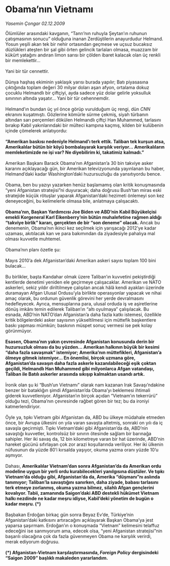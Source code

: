 # Obama’nın Vietnamı

*Yasemin Çongar 02.12.2009*

<div class="taraf_structure_2col_1zq">
<div class="margen_n">



 <p>Ölümlüler arasındaki kavganın, “Tanrı’nın ruhuyla Şeytan’ın ruhunun çatışmasının sonucu” olduğuna inanan Zerdüştilerin anayurdudur Helmand. Yosun yeşili akan tek bir nehir ortasından geçmese ve uçsuz bucaksız düzlükleri ateşten bir şal gibi örten gelincik tarlaları olmasa, muazzam bir kükürt yatağını andıran limon sarısı bir çölden ibaret kalacak olan üç renkli bir memlekettir... <br/><br/>Yani bir tür cennettir. <br/><br/>Dünya haşhaş ekiminin yaklaşık yarısı burada yapılır; Batı piyasasına çıktığında toplam değeri 30 milyar doları aşan afyon, ortalama dokuz çocuklu Helmandlı bir çiftçiyi, ayda sadece yüz dolar gelirle yoksulluk sınırının altında yaşatır... Yani bir tür cehennemdir. <br/><br/>Helmand’ın bundan üç yıl önce görüp vurulduğum üç rengi, dün <i>CNN</i> ekranını kuşatmıştı. Gözlerine kömürle sürme çekmiş, siyah türbanın altından sarı perçemleri dökülen Helmandlı çiftçi Han Muhammed, tarlasını bırakıp Kabil yakınlarındaki bir mülteci kampına kaçmış, kilden bir kulübenin içinde çömelerek anlatıyordu:<b> <br/><br/>“Amerikan baskısı nedeniyle Helmand’ı terk ettik. Taliban tek kurşun atsa, Amerikalılar bütün bir köyü bombalayarak karşılık veriyor... Amerikalıların memleketimizde ne işi var? Ne diyebilirim ki, takatimiz kalmadı.”</b> <br/><br/>Amerikan Başkanı Barack Obama’nın Afganistan’a 30 bin takviye asker kararını açıklayacağı gün, bir Amerikan televizyonunda yayınlanan bu haber, Helmand’daki kadar Washington’daki huzursuzluğu da yansıtıyordu bence. <br/><br/>Obama, ben bu yazıyı yazarken henüz başlamamış olan kritik konuşmasında “yeni Afganistan stratejisi”ni duyuracak; daha doğrusu Bush’tan miras eski stratejide küçük rötuşlar yaparak Afganistan’daki hezimeti önlemeyi son kez deneyeceğini, bu kelimelerle olmasa bile, anlatmaya çalışacaktı.<b> <br/><br/>Obama’nın, Başkan Yardımcısı Joe Biden ve ABD’nin Kabil Büyükelçisi emekli Korgeneral Karl Eikenberry’nin bütün muhalefetine rağmen aldığı “takviye birlik” kararı, gerçekten de bir “son deneme” olacak.</b> Ancak bu denemenin, Obama’nın ikinci kez seçilmek için yarışacağı 2012’ye kadar uzaması, akıtılacak kan ve para bakımından da ziyadesiyle pahalıya mal olması kuvvetle muhtemel. <br/><br/>Obama’nın planı özetle şu: <br/><br/>Mayıs 2010’a dek Afganistan’daki Amerikan askeri sayısı toplam 100 bini bulacak... <br/><br/>Bu birlikler, başta Kandahar olmak üzere Taliban’ın kuvvetini pekiştirdiği kentlerde denetimi yeniden ele geçirmeye çalışacaklar. Amerikan ve NATO askerleri, sekiz yıldır diriltilmeye çalışılan ancak hâlâ kendi ayakları üzerinde duramayan Afgan Ulusal Ordusu’yla birlikte operasyonlar yapacak ve nihai amaç olarak, bu ordunun güvenlik görevini her yerde devralmasını hedefleyecek. Ayrıca, mensuplarına para, ulusal orduda iş ve aşiretlerine dönüş imkânı temin edilerek Taliban’ın “altı oyulmaya” çalışılacak. Bu esnada, ABD’nin NATO’dan Afganistan’a daha fazla katkı istemesi, özellikle kritik bölgelerdeki asker sayısının yükseltilmesi için müttefik başkentlere baskı yapması mümkün; baskının müspet sonuç vermesi ise pek kolay görünmüyor.<b> <br/><br/>Esasen, Obama’nın yakın çevresinde Afganistan konusunda derin bir huzursuzluk olması da bu yüzden... Amerikan halkının büyük bir kesimi “daha fazla savaşmak” istemiyor; Amerika’nın müttefikleri, Afganistan’a ölmeye gitmek istemiyor... En önemlisi, birçok uzmana göre, Afganistan’da savaşın daha fazla askerle kazanılabileceği eşik çoktan geçildi, Helmandlı Han Muhammed gibi milyonlarca Afgan vatandaşı, Taliban ile Batılı askerler arasında sıkışıp kalmaktan usandı artık.</b> <br/><br/>İronik olan şu ki “Bush’un Vietnamı” olarak nam kazanan Irak Savaşı’ndakine benzer bir bataklığın şimdi Afganistan’da Obama’yı beklemesi ihtimali giderek kuvvetleniyor. Afganistan’ın birçok açıdan “Vietnam’ın tekerrürü” olduğu tezi, Obama’nın çevresinde rağbet gören bir tez; bu da ironiyi katmerlendiriyor. <br/><br/>Öyle ya, tıpkı Vietnam gibi Afganistan da, ABD bu ülkeye müdahale etmeden önce, bir Avrupa ülkesini on yıla varan savaşta altetmiş, sonraki on yılı da iç savaşla geçirmişti. Tıpkı Vietnam’daki gibi Afganistan’da da, ABD’nin savaştığı kuvvetler, kontrolsüz bir sınırın ötesinde sağlam bir barınağa sahipler. Her iki savaş da, 12 bin kilometreye varan bir hat üzerinde, ABD’nin hareket gücünü sıfırlayan çok zor arazi koşullarında veriliyor. Her iki ülkenin nüfusunun da yüzde 80’i kırsalda yaşıyor, okuma yazma oranı yüzde 10’u aşmıyor. <br/><br/>Dahası, <b>Amerikalılar Vietnam’dan sonra Afganistan’da da Amerikan ordu modeline uygun bir yerli ordu kurabilecekleri yanılgısına düştüler. Ve tıpkı Vietnam’da olduğu gibi, Afganistan’da da, Amerika “düşmanı”nı aslında tanımıyor; Taliban’la savaştığını sanırken, daha ziyade, babası tarlasını terk etmeye zorlanmış, okuma yazma bilmez, silahlı Afgan gençlerini kovalıyor. Tabii, zamanında Saigon’daki ABD destekli hükümet Vietnam halkı nezdinde ne kadar meşru idiyse, Kabil’deki yönetim de bugün o kadar meşru. (*)</b> <br/><br/>Başbakan Erdoğan birkaç gün sonra Beyaz Ev’de, Türkiye’nin Afganistan’daki katkısını artıracağını açıklayarak Başkan Obama’ya jest yaparsa şaşırmam. Erdoğan’ın o konuşmada “Vietnam” kelimesini telaffuz edeceğini ise sanmıyorum ama, edecek olsa, “yeni Afganistan stratejisi”nin başarılı olacağına çok da fazla güvenmeyen Obama ne karşılık verirdi, merak ediyorum doğrusu. <b><br/><br/>(*) Afganistan-Vietnam karşılaştırmasında, <i>Foreign Policy</i> dergisindeki “Saigon 2009” başlıklı makaleden yararlandım.</b></p>
<br/>
<br/>
<br/>



<br/>


<div id="taraf_not">
</div>

</div>


</div>
